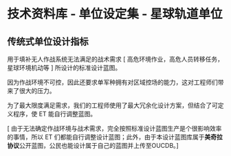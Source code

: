 # 技术资料库 - 单位设定集 - 星球轨道单位

## 传统式单位设计指标

用于填补无人作战系统无法满足的战术需求 [ 高危环境作业，高危人员转移任务，星球环境机动等 ] 所设计的标准设计蓝图。

因为作战环境不可控，因此还要求单军种拥有对区域控场的能力，这对工程师们带来了很大的压力。

为了最大限度满足需求，我们的工程师使用了最大冗余化设计方案，但结合了可定义程序，使 ET 能自行调整蓝图。

[ 由于无法确定作战环境与战术需求，完全按照标准设计蓝图生产是个很影响效率的事情，所以 ET 们都能自行调整设计蓝图；此外，由于本设计蓝图库属于**美奇拉协议**公开蓝图，公民也能设计属于自己的蓝图并上传至OUCDB。]